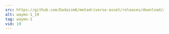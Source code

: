 ```yaml
---
src: https://github.com/Dadaism6/metadriverse-asset/releases/download/assetsv1.0.2/waymo-1_19.mp4
alt: waymo-1_19
tag: waymo-1
vid: 19
---
```

